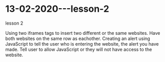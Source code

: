 # 13-02-2020---lesson-2
lesson 2

Using two iframes tags to insert two different or the same websites.
Have both websites on the same row as eachother.
Creating an alert using JavaScript to tell the user who is entering the website, 
the alert you have made.
Tell user to allow JavaScript or they will not have access to the website. 
